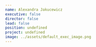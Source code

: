 ```yaml
---
name: Alexandra Jakucewicz
executive: false
director: false
lead: false
position: undefined
project: undefined
image: ../assets/default_exec_image.png
---
```

